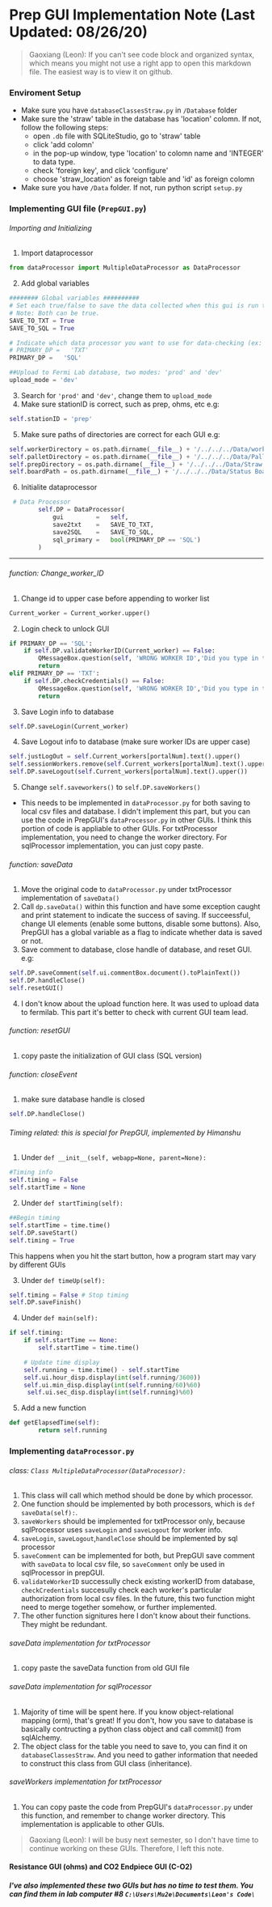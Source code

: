 # Prep GUI Implementation Note (Last Updated: 08/26/20)

>Gaoxiang (Leon): If you can't see code block and organized syntax, which means you might not use a right app to open this markdown file. The easiest way is to view it on github. 

### Enviroment Setup
- Make sure you have `databaseClassesStraw.py` in `/Database` folder
- Make sure the 'straw' table in the database has 'location' colomn. If not, follow the following steps:
    - open `.db` file with SQLiteStudio, go to 'straw' table
    - click 'add colomn'
    - in the pop-up window, type 'location' to colomn name and 'INTEGER' to data type.
    - check 'foreign key', and click 'configure'
    - choose 'straw_location' as foreign table and 'id' as foreign colomn
- Make sure you have `/Data` folder. If not, run python script `setup.py`

### Implementing GUI file (`PrepGUI.py`)

###### Importing and Initializing
1. Import dataprocessor
```python
from dataProcessor import MultipleDataProcessor as DataProcessor
```
2. Add global variables
```python
######## Global variables ##########
# Set each true/false to save the data collected when this gui is run to that platform.
# Note: Both can be true.
SAVE_TO_TXT = True
SAVE_TO_SQL = True

# Indicate which data processor you want to use for data-checking (ex: checkCredentials)
# PRIMARY_DP =   'TXT'
PRIMARY_DP =   'SQL'

##Upload to Fermi Lab database, two modes: 'prod' and 'dev'
upload_mode = 'dev'
```
3. Search for `'prod'` and `'dev'`, change them to `upload_mode`
4. Make sure stationID is correct, such as prep, ohms, etc
e.g:
```python
self.stationID = 'prep'
```
5. Make sure paths of directories are correct for each GUI
e.g:
```python
self.workerDirectory = os.path.dirname(__file__) + '/../../../Data/workers/straw workers/straw prep/'
self.palletDirectory = os.path.dirname(__file__) + '/../../../Data/Pallets/' 
self.prepDirectory = os.path.dirname(__file__) + '/../../../Data/Straw Prep Data/'
self.boardPath = os.path.dirname(__file__) + '/../../../Data/Status Board 464/'
```
6. Initialite dataprocessor
```python
 # Data Processor
        self.DP = DataProcessor(
            gui         =   self,
            save2txt    =   SAVE_TO_TXT,
            save2SQL    =   SAVE_TO_SQL,
            sql_primary =   bool(PRIMARY_DP == 'SQL')
        )
```
---
###### function: Change_worker_ID
1. Change id to upper case before appending to worker list
```python
Current_worker = Current_worker.upper()
```
2. Login check to unlock GUI
```python
if PRIMARY_DP == 'SQL':
    if self.DP.validateWorkerID(Current_worker) == False:
        QMessageBox.question(self, 'WRONG WORKER ID','Did you type in the correct worker ID?', QMessageBox.Retry)
        return
elif PRIMARY_DP == 'TXT':
    if self.DP.checkCredentials() == False:
        QMessageBox.question(self, 'WRONG WORKER ID','Did you type in the correct worker ID?', QMessageBox.Retry)
        return
```
3. Save Login info to database
```python
self.DP.saveLogin(Current_worker)
```
4. Save Logout info to database (make sure worker IDs are upper case)
```python
self.justLogOut = self.Current_workers[portalNum].text().upper()
self.sessionWorkers.remove(self.Current_workers[portalNum].text().upper())
self.DP.saveLogout(self.Current_workers[portalNum].text().upper())
```
5. Change `self.saveworkers()` to `self.DP.saveWorkers()`
- This needs to be implemented in `dataProcessor.py` for both saving to local csv files and database. I didn't implement this part, but you can use the code in PrepGUI's `dataProcessor.py` in other GUIs. I think this portion of code is appliable to other GUIs. For txtProcessor implementation, you need to change the worker directory. For sqlProcessor implementation, you can just copy paste. 

###### function: saveData
1. Move the original code to `dataProcessor.py` under txtProcessor implementation of `saveData()`
2. Call `dp.saveData()` within this function and have some exception caught and print statement to indicate the success of saving. If succeessful, change UI elements (enable some buttons, disable some buttons). Also, PrepGUI has a global variable as a flag to indicate whether data is saved or not. 
3. Save comment to database, close handle of database, and reset GUI.
e.g:
```python
self.DP.saveComment(self.ui.commentBox.document().toPlainText())
self.DP.handleClose()
self.resetGUI()
```
4. I don't know about the upload function here. It was used to upload data to fermilab. This part it's better to check with current GUI team lead. 

###### function: resetGUI
1. copy paste the initialization of GUI class (SQL version)

###### function: closeEvent
1. make sure database handle is closed
```python
self.DP.handleClose()
```

###### Timing related: this is special for PrepGUI, implemented by Himanshu

1. Under `def __init__(self, webapp=None, parent=None):`
```python
#Timing info
self.timing = False
self.startTime = None
```

2. Under `def startTiming(self):`
```python
##Begin timing
self.startTime = time.time()
self.DP.saveStart()
self.timing = True
```
This happens when you hit the start button, how a program start may vary by different GUIs

3. Under `def timeUp(self):`
```python
self.timing = False # Stop timing
self.DP.saveFinish()
```
4. Under `def main(self):`
```python
if self.timing:
    if self.startTime == None:
        self.startTime = time.time()

    # Update time display
    self.running = time.time() - self.startTime
    self.ui.hour_disp.display(int(self.running/3600))
    self.ui.min_disp.display(int(self.running/60)%60)
     self.ui.sec_disp.display(int(self.running)%60)
```
5. Add a new function
```python
def getElapsedTime(self):
        return self.running
```

### Implementing  `dataProcessor.py`

###### class: `Class MultipleDataProcessor(DataProcessor):`
1. This class will call which method should be done by which processor.
2. One function should be implemented by both processors, which is `def saveData(self):`.
3. `saveWorkers` should be implemented for txtProcessor only, because sqlProcessor uses `saveLogin` and `saveLogout` for worker info.
4. `saveLogin`, `saveLogout`,`handleClose` should be implemented by sql processor
5. `saveComment` can be implemented for both, but PrepGUI save comment with `saveData` to local csv file, so `saveComment` only be used in sqlProcessor in prepGUI.
6. `validateWorkerID` successully check existing workerID from database, `checkCredentials` succesully check each worker's particular authorization from local csv files. In the future, this two function might need to merge together somehow, or further implemented. 
7. The other function signitures here I don't know about their functions. They might be redundant. 

###### saveData implementation for txtProcessor
1. copy paste the saveData function from old GUI file

###### saveData implementation for sqlProcessor
1. Majority of time will be spent here. If you know object-relational mapping (orm), that's great! If you don't, how you save to database is basically contructing a python class object and call commit() from sqlAlchemy.
2. The object class for the table you need to save to, you can find it on `databaseClassesStraw`. And you need to gather information that needed to construct this class from GUI class (inheritance). 

###### saveWorkers implementation for txtProcessor
1. You can copy paste the code from PrepGUI's `dataProcessor.py` under this function, and remember to change worker directory. This implementation is applicable to other GUIs.

>Gaoxiang (Leon): I will be busy next semester, so I don't have time to continue working on these GUIs. Therefore, I left this note. 

#### Resistance GUI (ohms) and CO2 Endpiece GUI (C-O2)
##### I've also implemented these two GUIs but has no time to test them. You can find them in lab computer #8 ```C:\Users\Mu2e\Documents\Leon's Code\```